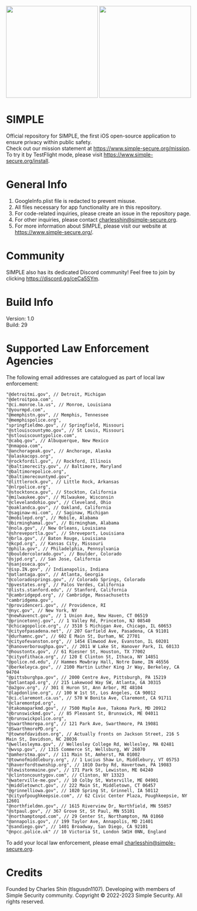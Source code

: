 <p float="left">
  <img src="https://raw.githubusercontent.com/tlsgusdn1107/SIMPLE/main/Simple/Assets.xcassets/simple-logo.imageset/logo-big-name-cropped.png" width="250" height="250" />
  <img src="https://raw.githubusercontent.com/tlsgusdn1107/SIMPLE/main/Simple/Assets.xcassets/simple-logo-dark.imageset/image.png" width="250" height="250" />
</p>

# SIMPLE  
Official repository for SIMPLE, the first iOS open-source application to ensure privacy within public safety.  
Check out our mission statement at https://www.simple-secure.org/mission.
To try it by TestFlight mode, please visit https://www.simple-secure.org/install.  

# General Info
1. GoogleInfo.plist file is redacted to prevent misuse.   
2. All files necessary for app functionality are in this repository.  
3. For code-related inquiries, please create an issue in the repository page.  
4. For other inquiries, please contact charlesshin@simple-secure.org.  
5. For more information about SIMPLE, please visit our website at https://www.simple-secure.org/.  

# Community
SIMPLE also has its dedicated Discord community! Feel free to join by clicking https://discord.gg/ceCa5SYm.

# Build Info
Version: 1.0  
Build: 29

# Supported Law Enforcement Agencies
The following email addresses are catalogued as part of local law enforcement:  
  
    "@detroitmi.gov", // Detroit, Michigan
    "@detroitpoa.com",
    "@ci.monroe.la.us", // Monroe, Louisiana
    "@yourmpd.com",
    "@memphistn.gov", // Memphis, Tennessee
    "@memphispolice.org",
    "springfieldmo.gov", // Springfield, Missouri
    "@stlouiscountymo.gov", // St Louis, Missouri
    "@stlouiscountypolice.com",
    "@cabq.gov", // Albuquerque, New Mexico
    "@nmapoa.com",
    "@anchorageak.gov", // Anchorage, Alaska
    "@alaskacops.org",
    "@rockfordil.gov", // Rockford, Illinois
    "@baltimorecity.gov", // Baltimore, Maryland
    "@baltimorepolice.org",
    "@baltimorecountymd.gov",
    "@littlerock.gov", // Little Rock, Arkansas
    "@nlrpolice.org",
    "@stocktonca.gov", // Stockton, California
    "@milwaukee.gov", // Milwaukee, Wisconsin
    "@clevelandohio.gov", // Cleveland, Ohio
    "@oaklandca.gov", // Oakland, California
    "@saginaw-mi.com", // Saginaw, Michigan
    "@mobilepd.org", // Mobile, Alabama
    "@birminghamal.gov", // Birmingham, Alabama
    "@nola.gov", // New Orleans, Louisiana
    "@shreveportla.gov", // Shreveport, Louisiana
    "@brla.gov", // Baton Rouge, Louisiana
    "@kcpd.org", // Kansas City, Missouri
    "@phila.gov", // Philadelphia, Pennsylvania
    "@bouldercolorado.gov", // Boulder, Colorado
    "@sjpd.org", // San Jose, California
    "@sanjoseca.gov",
    "@isp.IN.gov", // Indianapolis, Indiana
    "@atlantaga.gov", // Atlanta, Georgia
    "@coloradosprings.gov", // Colorado Springs, Colorado
    "@pvestates.org", // Palos Verdes, California
    "@lists.stanford.edu", // Stanford, California
    "@cambridgepd.org", // Cambridge, Massachusetts
    "cambridgema.gov",
    "@providenceri.gov", // Providence, RI
    "@nyc.gov", // New York, NY
    "@newhavenct.gov", // 1 Union Ave, New Haven, CT 06519
    "@princetonnj.gov", // 1 Valley Rd, Princeton, NJ 08540
    "@chicagopolice.org", // 3510 S Michigan Ave, Chicago, IL 60653
    "@cityofpasadena.net", // 207 Garfield Ave, Pasadena, CA 91101
    "@durhamnc.gov", // 602 E Main St, Durham, NC 27701
    "@cityofevanston.org", // 1454 Elmwood Ave, Evanston, IL 60201
    "@hanoverboroughpa.gov", // 2011 W Lake St, Hanover Park, IL 60133
    "@houstontx.gov", // 61 Riesner St, Houston, TX 77002
    "@cityofithaca.org", // 120 E Clinton St, Ithaca, NY 14851
    "@police.nd.edu", // Hammes Mowbray Hall, Notre Dame, IN 46556
    "@berkeleyca.gov", // 2100 Martin Luther King Jr Way, Berkeley, CA 94704
    "@pittsburghpa.gov", // 2000 Centre Ave, Pittsburgh, PA 15219
    "@atlantapd.org", // 215 Lakewood Way SW, Atlanta, GA 30315
    "@a2gov.org", // 301 E Huron St, Ann Arbor, MI 48104
    "@lapdonline.org", // 100 W 1st St, Los Angeles, CA 90012
    "@ci.claremont.ca.us", // 570 W Bonita Ave, Claremont, CA 91711
    "@claremontpd.org",
    "@takomaparkmd.gov", // 7500 Maple Ave, Takoma Park, MD 20912
    "@brunswickmd.gov", // 85 Pleasant St, Brunswick, ME 04011
    "@brunswickpolice.org",
    "@swarthmorepa.org", // 121 Park Ave, Swarthmore, PA 19081
    "@SwarthmorePD.org",
    "@townofdavidson.org", // Actually fronts on Jackson Street, 216 S Main St, Davidson, NC 28036
    "@wellesleyma.gov", // Wellesley College Rd, Wellesley, MA 02481
    "@wvsp.gov", // 1315 Commerce St, Wellsburg, WV 26070
    "@amherstma.gov", // 111 Main St, Amherst, MA 01002
    "@townofmiddlebury.org", // 1 Lucius Shaw Ln, Middlebury, VT 05753
    "@haverfordtownship.org", // 1010 Darby Rd, Havertown, PA 19083
    "@lewistonmaine.gov", // 171 Park St, Lewiston, ME 04240
    "@clintoncountygov.com", // Clinton, NY 13323
    "@waterville-me.gov", // 10 Colby St, Waterville, ME 04901
    "@middletownct.gov", // 222 Main St, Middletown, CT 06457
    "@grinnelliowa.gov", // 1020 Spring St, Grinnell, IA 50112
    "@cityofpoughkeepsie.com", // 62 Civic Center Plaza, Poughkeepsie, NY 12601
    "@northfieldmn.gov", // 1615 Riverview Dr, Northfield, MN 55057
    "@stpaul.gov", // 367 Grove St, St Paul, MN 55101
    "@northamptonpd.com", // 29 Center St, Northampton, MA 01060
    "@annapolis.gov", // 199 Taylor Ave, Annapolis, MD 21401
    "@sandiego.gov", // 1401 Broadway, San Diego, CA 92101
    "@npcc.police.uk" // 10 Victoria St, London SW1H 0NN, England

To add your local law enforcement, please email charlesshin@simple-secure.org.  

# Credits
Founded by Charles Shin (tlsgusdn1107). Developing with members of Simple Security community. 
Copyright © 2022-2023 Simple Security. All rights reserved.

